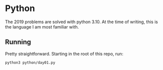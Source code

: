 # Python

The 2019 problems are solved with python 3.10. At the time of writing, this is the
language I am most familiar with.

## Running

Pretty straightforward. Starting in the root of this repo, run:

```bash
python3 python/day01.py
```
